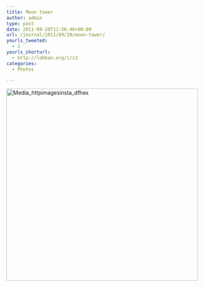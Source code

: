 ```yaml
---
title: Moon tower
author: admin
type: post
date: 2011-09-20T11:56:46+00:00
url: /journal/2011/09/20/moon-tower/
yourls_tweeted:
  - 1
yourls_shorturl:
  - http://lobban.org/i/c3
categories:
  - Photos

---
```

<div class='posterous_autopost'>
  <a href="http://instagr.am/p/NnVoM/"></p> 
  
  <div class='p_embed p_image_embed'>
    <a href="http://posterous.com/getfile/files.posterous.com/nonimage/drjGnDwidFgGfrBjhGsmbfIjrqrpmztlBspIkIDpkvAmpfzcsabnHsvqEzCJ/media_httpimagesinsta_DFhex.jpg.scaled1000.jpg"><img alt="Media_httpimagesinsta_dfhex" height="500" src="http://posterous.com/getfile/files.posterous.com/nonimage/drjGnDwidFgGfrBjhGsmbfIjrqrpmztlBspIkIDpkvAmpfzcsabnHsvqEzCJ/media_httpimagesinsta_DFhex.jpg.scaled500.jpg" width="500" /></a>
  </div>
  
  <p>
    </a></div>